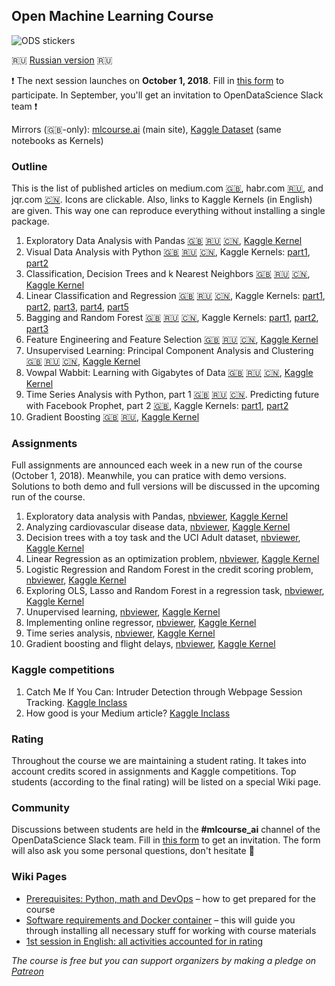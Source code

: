 ## Open Machine Learning Course

![ODS stickers](https://github.com/Yorko/mlcourse_open/blob/master/img/ods_stickers.jpg)

:ru: [Russian version](https://github.com/Yorko/mlcourse_open/wiki/About-the-course-(in-Russian)) :ru: 

:exclamation: The next session launches on **October 1, 2018**. Fill in [this form](https://drive.google.com/open?id=1_pDNuVHwBxV5wuOcdaXoxBZneyAQcqfOl4V2qkqKbNQ) to participate. In September, you'll get an invitation to OpenDataScience Slack team :exclamation:

Mirrors (:uk:-only): [mlcourse.ai](https://mlcourse.ai) (main site), [Kaggle Dataset](https://www.kaggle.com/kashnitsky/mlcourse) (same notebooks as Kernels)

### Outline
This is the list of published articles on medium.com [:uk:](https://medium.com/open-machine-learning-course), habr.com [:ru:](https://habr.com/company/ods/blog/344044/), and jqr.com [:cn:](https://www.jqr.com). Icons are clickable. Also, links to Kaggle Kernels (in English) are given. This way one can reproduce everything without installing a single package.  
1. Exploratory Data Analysis with Pandas [:uk:](https://medium.com/open-machine-learning-course/open-machine-learning-course-topic-1-exploratory-data-analysis-with-pandas-de57880f1a68)  [:ru:](https://habrahabr.ru/company/ods/blog/322626/) [:cn:](https://www.jqr.com/article/000079), [Kaggle Kernel](https://www.kaggle.com/kashnitsky/topic-1-exploratory-data-analysis-with-pandas)
2. Visual Data Analysis with Python [:uk:](https://medium.com/open-machine-learning-course/open-machine-learning-course-topic-2-visual-data-analysis-in-python-846b989675cd)  [:ru:](https://habrahabr.ru/company/ods/blog/323210/) [:cn:](https://www.jqr.com/article/000086), Kaggle Kernels: [part1](https://www.kaggle.com/kashnitsky/topic-2-visual-data-analysis-in-python), [part2](https://www.kaggle.com/kashnitsky/topic-2-part-2-seaborn-and-plotly)
3. Classification, Decision Trees and k Nearest Neighbors [:uk:](https://medium.com/open-machine-learning-course/open-machine-learning-course-topic-3-classification-decision-trees-and-k-nearest-neighbors-8613c6b6d2cd) [:ru:](https://habrahabr.ru/company/ods/blog/322534/) [:cn:](https://www.jqr.com/article/000139), [Kaggle Kernel](https://www.kaggle.com/kashnitsky/topic-3-decision-trees-and-knn)
4. Linear Classification and Regression [:uk:](https://medium.com/open-machine-learning-course/open-machine-learning-course-topic-4-linear-classification-and-regression-44a41b9b5220) [:ru:](https://habrahabr.ru/company/ods/blog/323890/) [:cn:](https://www.jqr.com/article/000175), Kaggle Kernels: [part1](https://www.kaggle.com/kashnitsky/topic-4-linear-models-part-1-ols), [part2](https://www.kaggle.com/kashnitsky/topic-4-linear-models-part-2-classification), [part3](https://www.kaggle.com/kashnitsky/topic-4-linear-models-part-3-regularization), [part4](https://www.kaggle.com/kashnitsky/topic-4-linear-models-part-4-more-of-logit), [part5](https://www.kaggle.com/kashnitsky/topic-4-linear-models-part-5-validation)
5. Bagging and Random Forest [:uk:](https://medium.com/open-machine-learning-course/open-machine-learning-course-topic-5-ensembles-of-algorithms-and-random-forest-8e05246cbba7) [:ru:](https://habrahabr.ru/company/ods/blog/324402/) [:cn:](https://www.jqr.com/article/000241), Kaggle Kernels: [part1](https://www.kaggle.com/kashnitsky/topic-5-ensembles-part-1-bagging), [part2](https://www.kaggle.com/kashnitsky/topic-5-ensembles-part-2-random-forest), [part3](https://www.kaggle.com/kashnitsky/topic-5-ensembles-part-3-feature-importance)
6. Feature Engineering and Feature Selection [:uk:](https://medium.com/open-machine-learning-course/open-machine-learning-course-topic-6-feature-engineering-and-feature-selection-8b94f870706a) [:ru:](https://habrahabr.ru/company/ods/blog/325422/) [:cn:](https://www.jqr.com/article/000249), [Kaggle Kernel](https://www.kaggle.com/kashnitsky/topic-6-feature-engineering-and-feature-selection)
7. Unsupervised Learning: Principal Component Analysis and Clustering [:uk:](https://medium.com/open-machine-learning-course/open-machine-learning-course-topic-7-unsupervised-learning-pca-and-clustering-db7879568417) [:ru:](https://habrahabr.ru/company/ods/blog/325654/) [:cn:](https://www.jqr.com/article/000336), [Kaggle Kernel](https://www.kaggle.com/kashnitsky/topic-7-unsupervised-learning-pca-and-clustering)
8. Vowpal Wabbit: Learning with Gigabytes of Data [:uk:](https://medium.com/open-machine-learning-course/open-machine-learning-course-topic-8-vowpal-wabbit-fast-learning-with-gigabytes-of-data-60f750086237) [:ru:](https://habrahabr.ru/company/ods/blog/326418/) [:cn:](https://www.jqr.com/article/000348), [Kaggle Kernel](https://www.kaggle.com/kashnitsky/topic-8-online-learning-and-vowpal-wabbit)
9. Time Series Analysis with Python, part 1 [:uk:](https://medium.com/open-machine-learning-course/open-machine-learning-course-topic-9-time-series-analysis-in-python-a270cb05e0b3) [:ru:](https://habrahabr.ru/company/ods/blog/327242/) [:cn:](https://www.jqr.com/article/000450). Predicting future with Facebook Prophet, part 2 [:uk:](https://medium.com/open-machine-learning-course/open-machine-learning-course-topic-9-part-3-predicting-the-future-with-facebook-prophet-3f3af145cdc), Kaggle Kernels: [part1](https://www.kaggle.com/kashnitsky/topic-9-part-1-time-series-analysis-in-python), [part2](https://www.kaggle.com/kashnitsky/topic-9-part-2-time-series-with-facebook-prophet)
10. Gradient Boosting [:uk:](https://medium.com/open-machine-learning-course/open-machine-learning-course-topic-10-gradient-boosting-c751538131ac) [:ru:](https://habrahabr.ru/company/ods/blog/327250/), [Kaggle Kernel](https://www.kaggle.com/kashnitsky/topic-10-gradient-boosting)

### Assignments
Full assignments are announced each week in a new run of the course (October 1, 2018). Meanwhile, you can pratice with demo versions. Solutions to both demo and full versions will be discussed in the upcoming run of the course. 
1. Exploratory data analysis with Pandas, [nbviewer](https://mlcourse.ai/notebooks/blob/master/jupyter_english/assignments_demo/assignment01_pandas_uci_adult.ipynb?flush_cache=true), [Kaggle Kernel](https://www.kaggle.com/kashnitsky/assignment-1-pandas-and-uci-adult-dataset)
2. Analyzing cardiovascular disease data, [nbviewer](https://mlcourse.ai/notebooks/blob/master/jupyter_english/assignments_demo/assignment02_analyzing_cardiovascular_desease_data.ipynb?flush_cache=true), [Kaggle Kernel](https://www.kaggle.com/kashnitsky/assignment-2-analyzing-cardiovascular-data)
3. Decision trees with a toy task and the UCI Adult dataset, [nbviewer](https://mlcourse.ai/notebooks/blob/master/jupyter_english/assignments_demo/assignment03_decision_trees.ipynb?flush_cache=true), [Kaggle Kernel](https://www.kaggle.com/kashnitsky/assignment-3-decision-trees)
4. Linear Regression as an optimization problem, [nbviewer](https://mlcourse.ai/notebooks/blob/master/jupyter_english/assignments_demo/assignment04_linreg_optimization.ipynb?flush_cache=true), [Kaggle Kernel](https://www.kaggle.com/kashnitsky/assignment-4-linear-regression-as-optimization)
5. Logistic Regression and Random Forest in the credit scoring problem, [nbviewer](https://mlcourse.ai/notebooks/blob/master/jupyter_english/assignments_demo/assignment05_logit_rf_credit_scoring.ipynb?flush_cache=true), [Kaggle Kernel](https://www.kaggle.com/kashnitsky/assignment-5-logit-and-rf-for-credit-scoring)
6. Exploring OLS, Lasso and Random Forest in a regression task, [nbviewer](https://mlcourse.ai/notebooks/blob/master/jupyter_english/assignments_demo/assignment06_regression_wine.ipynb?flush_cache=true), [Kaggle Kernel](https://www.kaggle.com/kashnitsky/assignment-6-linear-models-and-rf-for-regression)
7. Unupervised learning, [nbviewer](https://mlcourse.ai/notebooks/blob/master/jupyter_english/assignments_demo/assignment07_unsupervised_learning.ipynb?flush_cache=true), [Kaggle Kernel](https://www.kaggle.com/kashnitsky/assignment-7-unupervised-learning)
8. Implementing online regressor, [nbviewer](https://mlcourse.ai/notebooks/blob/master/jupyter_english/assignments_demo/assignment08_implement_sgd_regressor.ipynb?flush_cache=true), [Kaggle Kernel](https://www.kaggle.com/kashnitsky/assignment-8-implementing-online-regressor)
9. Time series analysis, [nbviewer](https://mlcourse.ai/notebooks/blob/master/jupyter_english/assignments_demo/assignment09_time_series.ipynb?flush_cache=true), [Kaggle Kernel](https://www.kaggle.com/kashnitsky/assignment-9-time-series-analysis)
10. Gradient boosting and flight delays, [nbviewer](https://mlcourse.ai/notebooks/blob/master/jupyter_english/assignments_demo/assignment10_flight_delays_kaggle.ipynb?flush_cache=true), [Kaggle Kernel](https://www.kaggle.com/kashnitsky/assignment-10-gradient-boosting-and-flight-delays)

### Kaggle competitions
1. Catch Me If You Can: Intruder Detection through Webpage Session Tracking. [Kaggle Inclass](https://www.kaggle.com/c/catch-me-if-you-can-intruder-detection-through-webpage-session-tracking2)
2. How good is your Medium article? [Kaggle Inclass](https://www.kaggle.com/c/how-good-is-your-medium-article/)

### Rating
Throughout the course we are maintaining a student rating. It takes into account credits scored in assignments and Kaggle competitions. Top students (according to the final rating) will be listed on a special Wiki page.

### Community
Discussions between students are held in the **#mlcourse_ai** channel of the OpenDataScience Slack team. Fill in [this form](https://drive.google.com/open?id=1_pDNuVHwBxV5wuOcdaXoxBZneyAQcqfOl4V2qkqKbNQ) to get an invitation. The form will also ask you some personal questions, don't hesitate :wave:

### Wiki Pages
- [Prerequisites: Python, math and DevOps](https://github.com/Yorko/mlcourse_open/wiki/Prerequisites:-Python,-math-and-DevOps) – how to get prepared for the course
- [Software requirements and Docker container](https://github.com/Yorko/mlcourse_open/wiki/Software-requirements-and-Docker-container) – this will guide you through installing all necessary stuff for working with course materials
- [1st session in English: all activities accounted for in rating](https://github.com/Yorko/mlcourse_open/wiki/1st-session-in-English:-all-activities-accounted-for-in-rating)

*The course is free but you can support organizers by making a pledge on [Patreon](https://www.patreon.com/ods_mlcourse)*
